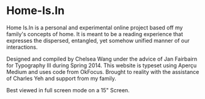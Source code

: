 Home-Is.In
==========

Home Is.In is a personal and experimental online project based off my family's concepts of home. It is meant to be a reading experience that expresses the dispersed, entangled, yet somehow unified manner of our interactions. 

Designed and compiled by Chelsea Wang under the advice of Jan Fairbairn for Typography III during Spring 2014. This website is typeset using Aperçu Medium and uses code from OkFocus. Brought to reality with the assistance of Charles Yeh and support from my family.

Best viewed in full screen mode on a 15" Screen.

